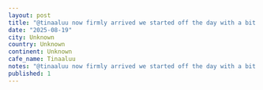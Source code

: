 ```yaml
---
layout: post
title: "@tinaaluu now firmly arrived we started off the day with a bit of light work (I supervised Claude through some tricky state machine work) now off to wander with a coffee in hand from this great spot n"
date: "2025-08-19"
city: Unknown
country: Unknown
continent: Unknown
cafe_name: Tinaaluu
notes: "@tinaaluu now firmly arrived we started off the day with a bit of light work (I supervised Claude through some tricky state machine work) now off to wander with a coffee in hand from this great spot near our hotel #worldcoffeetour"
published: 1
---
```

